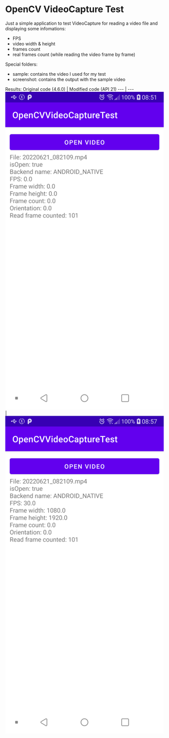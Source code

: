 # OpenCV VideoCapture Test

Just a simple application to test VideoCapture for reading a video file and displaying some infomations:
* FPS
* video width & height
* frames count
* real frames count (while reading the video frame by frame)

Special folders:
* sample: contains the video I used for my test
* screenshot: contains the output with the sample video

Results:
Original code (4.6.0) | Modified code (API 21)
--- | ---
![](screenshot/opencv_official_4.6.0.png) | ![](screenshot/opencv_modified_api_21.png)